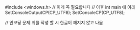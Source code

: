 #include <windows.h> // 이게 꼭 필요합니다
// 이후 int main 에 아래
SetConsoleOutputCP(CP_UTF8);
SetConsoleCP(CP_UTF8);

// 인코딩 문제 위를 작성 할 시 한글이 깨지지 않고 나옴
